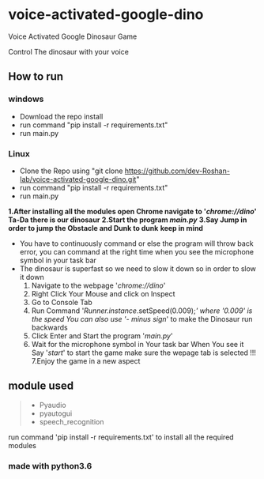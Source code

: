 # voice-activated-google-dino

Voice Activated Google Dinosaur Game

Control The dinosaur with your voice 

## How to run
### windows
- Download the repo install 
- run command "pip install -r requirements.txt"
- run main.py
### Linux
- Clone the Repo using "git clone https://github.com/dev-Roshan-lab/voice-activated-google-dino.git"
- run command "pip install -r requirements.txt"
- run main.py

**1.After installing all the modules open Chrome navigate to '_chrome://dino_' Ta-Da there is our dinosaur**
**2.Start the program _main.py_**
**3.Say Jump in order to jump the Obstacle and Dunk to dunk**
**keep in mind**
- You have to continuously command or else the program will throw back error, you can command at the right time when you see the microphone symbol in your task bar
- The dinosaur is superfast so we need to slow it down so in order to slow it down 
  1. Navigate to the webpage '_chrome://dino_'
  2. Right Click Your Mouse and click on Inspect 
  3. Go to Console Tab
  4. Run Command '_Runner.instance_.setSpeed(0.009);_' where '0.009' is the speed You can also use '- minus sign_' to make the Dinosaur run backwards
  5. Click Enter and Start the program '_main.py_'
  6. Wait for the microphone symbol in Your task bar When You see it Say '_start_' to start the game make sure the wepage tab is selected !!!
  7.Enjoy the game in a new aspect
  
## module used 

>- Pyaudio
>- pyautogui
>- speech_recognition

run command 'pip install -r requirements.txt' to install all the required modules 




### made with python3.6 
